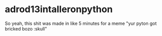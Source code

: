 # adrod13intalleronpython
So yeah, this shit was made in like 5 minutes for a meme "yur pyton got bricked bozo :skull"
